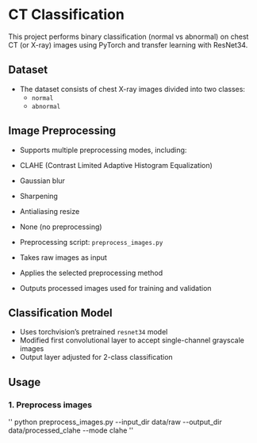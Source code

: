 # CT Classification

This project performs binary classification (normal vs abnormal) on chest CT (or X-ray) images using PyTorch and transfer learning with ResNet34.

## Dataset

- The dataset consists of chest X-ray images divided into two classes:
  - `normal`
  - `abnormal`

## Image Preprocessing

- Supports multiple preprocessing modes, including:
- CLAHE (Contrast Limited Adaptive Histogram Equalization)
- Gaussian blur
- Sharpening
- Antialiasing resize
- None (no preprocessing)

- Preprocessing script: `preprocess_images.py`
- Takes raw images as input
- Applies the selected preprocessing method
- Outputs processed images used for training and validation

## Classification Model

- Uses torchvision’s pretrained `resnet34` model
- Modified first convolutional layer to accept single-channel grayscale images
- Output layer adjusted for 2-class classification

## Usage

### 1. Preprocess images

''
python preprocess_images.py --input_dir data/raw --output_dir data/processed_clahe --mode clahe
''
